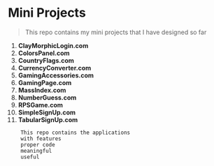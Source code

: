 # Mini Projects

> This repo contains my mini projects that I have designed so far

1. __ClayMorphicLogin.com__
2. __ColorsPanel.com__
3. __CountryFlags.com__
4. __CurrencyConverter.com__
5. __GamingAccessories.com__
6. __GamingPage.com__
7. __MassIndex.com__
8. __NumberGuess.com__
9. __RPSGame.com__
10. __SimpleSignUp.com__
11. __TabularSignUp.com__

``` Intro
    This repo contains the applications
    with features
    proper code
    meaningful
    useful
```
